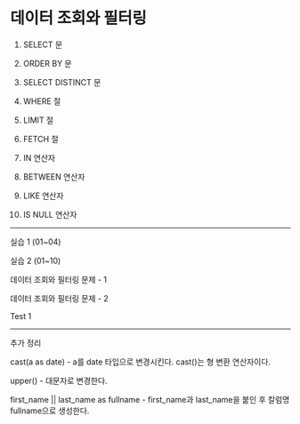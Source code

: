 # 데이터 조회와 필터링

1. SELECT 문

2. ORDER BY 문

3. SELECT DISTINCT 문

4. WHERE 절

5. LIMIT 절

6. FETCH 절

7. IN 연산자

8. BETWEEN 연산자

9. LIKE 연산자

10. IS NULL 연산자

--------------------------

실습 1 (01~04)

실습 2 (01~10)

데이터 조회와 필터링 문제 - 1

데이터 조회와 필터링 문제 - 2

Test 1

--------------------------
추가 정리

cast(a as date) - a를 date 타입으로 변경시킨다. cast()는 형 변환 연산자이다.

upper() - 대문자로 변경한다.

first_name || last_name as fullname - first_name과 last_name을 붙인 후 칼럼명 fullname으로 생성한다.
